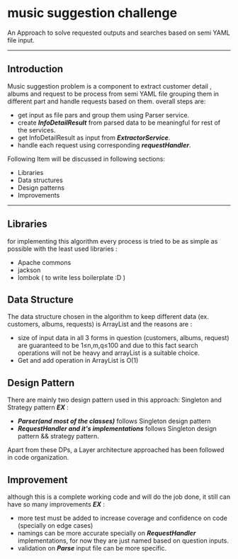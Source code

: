 # music suggestion challenge

An Approach to solve requested outputs and searches based on semi YAML file input.

---

## Introduction

Music suggestion problem is a component to extract customer detail , albums and request to be process from semi YAML
file grouping them in different part and handle requests based on them. overall steps are:

- get input as file pars and group them using Parser service.
- create _**InfoDetailResult**_ from parsed data to be meaningful for rest of the services.
- get InfoDetailResult as input from _**ExtractorService**_.
- handle each request using corresponding _**requestHandler**_.

Following Item will be discussed in following sections:

- Libraries
- Data structures
- Design patterns
- Improvements

---

## Libraries

for implementing this algorithm every process is tried to be as simple as possible with the least used libraries :

* Apache commons
* jackson
* lombok ( to write less boilerplate :D )

## Data Structure

The data structure chosen in the algorithm to keep different data (ex. customers, albums, requests) is ArrayList and the
reasons are :

* size of input data in all 3 forms in question (customers, albums, request) are guaranteed to be 1≤n,m,q≤100 and due to
  this fact search operations will not be heavy and arrayList is a suitable choice.
* Get and add operation in ArrayList is O(1)

## Design Pattern

There are mainly two design pattern used in this approach: Singleton and Strategy pattern
_**EX**_ :

* _**Parser(and most of the classes)**_ follows Singleton design pattern
* _**RequestHandler and it's implementations**_ follows Singleton design pattern && strategy pattern.

Apart from these DPs, a Layer architecture approached has been followed in code organization.

## Improvement

although this is a complete working code and will do the job done, it still can have so many improvements
_**EX**_ :

* more test must be added to increase coverage and confidence on code (specially on edge cases)
* namings can be more accurate specially on _**RequestHandler**_ implementations, for now they are just named based on
  question inputs.
* validation on _**Parse**_ input file can be more specific.
  
